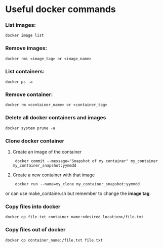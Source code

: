 # Useful docker commands

### List images:

	docker image list

### Remove images:

	docker rmi <image_tag> or <image_name>

### List containers: 

	docker ps -a 

### Remove container:

	docker rm <container_name> or <container_tag>
	
### Delete all docker containers and images

	docker system prune -a
	
### Clone docker container 

1. Create an image of the container

		docker commit --message="Snapshot of my container" my_container my_container_snapshot:yymmdd

2. Create a new container with that image

		docker run --name=my_clone my_container_snapshot:yymmdd
	
or can use make_containe.sh but remember to change the **image tag**.

### Copy files into docker

	docker cp file.txt container_name:<desired_location>/file.txt

### Copy files out of docker

	docker cp container_name:/file.txt file.txt
